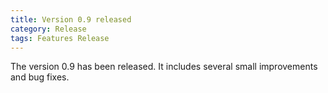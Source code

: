 ```yaml
---
title: Version 0.9 released
category: Release
tags: Features Release
---
```


The version 0.9 has been released. It includes several small improvements and bug fixes.
